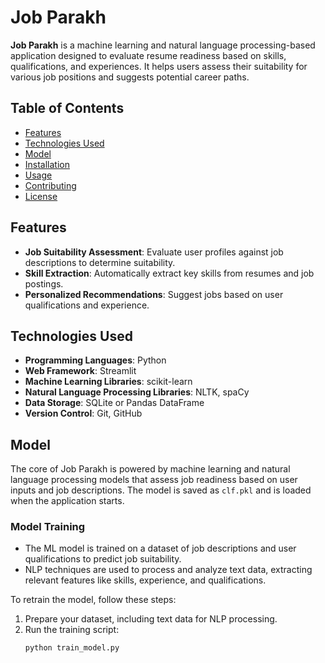 # Job Parakh

**Job Parakh** is a machine learning and natural language processing-based application designed to evaluate  resume readiness based on skills, qualifications, and experiences. It helps users assess their suitability for various job positions and suggests potential career paths.

## Table of Contents

- [Features](#features)
- [Technologies Used](#technologies-used)
- [Model](#model)
- [Installation](#installation)
- [Usage](#usage)
- [Contributing](#contributing)
- [License](#license)

## Features

- **Job Suitability Assessment**: Evaluate user profiles against job descriptions to determine suitability.
- **Skill Extraction**: Automatically extract key skills from resumes and job postings.
- **Personalized Recommendations**: Suggest jobs based on user qualifications and experience.

## Technologies Used

- **Programming Languages**: Python
- **Web Framework**: Streamlit
- **Machine Learning Libraries**: scikit-learn
- **Natural Language Processing Libraries**: NLTK, spaCy
- **Data Storage**: SQLite or Pandas DataFrame
- **Version Control**: Git, GitHub

## Model

The core of Job Parakh is powered by machine learning and natural language processing models that assess job readiness based on user inputs and job descriptions. The model is saved as `clf.pkl` and is loaded when the application starts.

### Model Training

- The ML model is trained on a dataset of job descriptions and user qualifications to predict job suitability.
- NLP techniques are used to process and analyze text data, extracting relevant features like skills, experience, and qualifications.

To retrain the model, follow these steps:

1. Prepare your dataset, including text data for NLP processing.
2. Run the training script:
   ```bash
   python train_model.py
